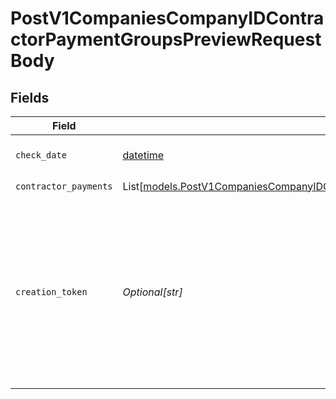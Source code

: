 # PostV1CompaniesCompanyIDContractorPaymentGroupsPreviewRequestBody


## Fields

| Field                                                                                                                                                                          | Type                                                                                                                                                                           | Required                                                                                                                                                                       | Description                                                                                                                                                                    | Example                                                                                                                                                                        |
| ------------------------------------------------------------------------------------------------------------------------------------------------------------------------------ | ------------------------------------------------------------------------------------------------------------------------------------------------------------------------------ | ------------------------------------------------------------------------------------------------------------------------------------------------------------------------------ | ------------------------------------------------------------------------------------------------------------------------------------------------------------------------------ | ------------------------------------------------------------------------------------------------------------------------------------------------------------------------------ |
| `check_date`                                                                                                                                                                   | [datetime](https://docs.python.org/3/library/datetime.html#datetime-objects)                                                                                                   | :heavy_check_mark:                                                                                                                                                             | The payment check date                                                                                                                                                         | 2020-01-01                                                                                                                                                                     |
| `contractor_payments`                                                                                                                                                          | List[[models.PostV1CompaniesCompanyIDContractorPaymentGroupsPreviewContractorPayments](../models/postv1companiescompanyidcontractorpaymentgroupspreviewcontractorpayments.md)] | :heavy_check_mark:                                                                                                                                                             | N/A                                                                                                                                                                            |                                                                                                                                                                                |
| `creation_token`                                                                                                                                                               | *Optional[str]*                                                                                                                                                                | :heavy_minus_sign:                                                                                                                                                             | Optional token used to make contractor payment group creation idempotent.  If provided, string must be unique for each group you intend to create.                             | 1d532d13-8f61-4a57-ad3c-b5fac1c6e05e                                                                                                                                           |
